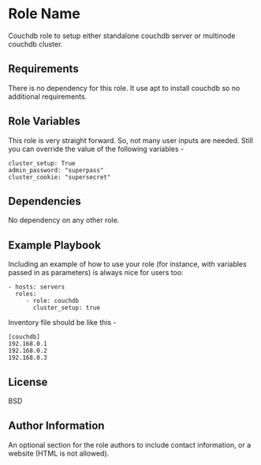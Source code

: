 Role Name
=========

Couchdb role to setup either standalone couchdb server or multinode couchdb cluster.

Requirements
------------

There is no dependency for this role. It use apt to install couchdb so no additional requirements.

Role Variables
--------------

This role is very straight forward. So, not many user inputs are needed. Still you can override the value of the following variables -

```
cluster_setup: True
admin_password: "superpass"
cluster_cookie: "supersecret"
```

Dependencies
------------

No dependency on any other role.


Example Playbook
----------------

Including an example of how to use your role (for instance, with variables passed in as parameters) is always nice for users too:

```
- hosts: servers
  roles:
     - role: couchdb
       cluster_setup: true
```

Inventory file should be like this -


```
[couchdb]
192.168.0.1
192.168.0.2
192.168.0.3
```



License
-------

BSD

Author Information
------------------

An optional section for the role authors to include contact information, or a website (HTML is not allowed).
